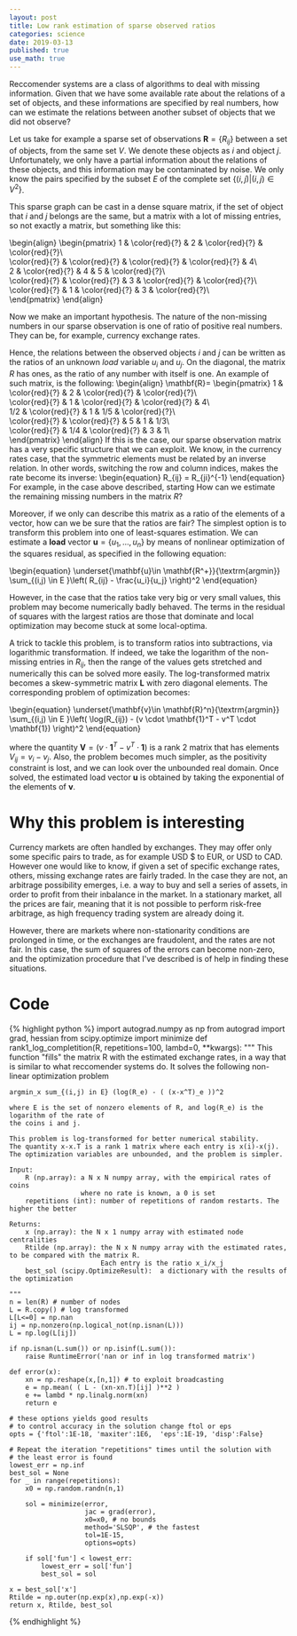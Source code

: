 ```yaml
---
layout: post
title: Low rank estimation of sparse observed ratios
categories: science
date: 2019-03-13
published: true
use_math: true
---
```


Reccomender systems are a class of algorithms to deal with missing information.
Given that we have some available rate about the relations of a set of objects, and these informations are specified by real numbers, how can we estimate the relations between another subset of objects that we did not observe?

Let us take for example a sparse set of observations $\mathbf{R} = \{ R_{ij} \}$ between a set of objects, from the same set $V$. We denote these objects as $i$ and object $j$.
Unfortunately, we only have a partial information about the relations of these objects, and this information may be contaminated by noise.
We only know the pairs specified by the subset $E$ of the complete set $\{ (i,j) | (i,j) \in V^2 \}$.

This sparse graph can be cast in a dense square matrix, if the set of object that $i$ and $j$ belongs are the same, but a matrix with a lot of missing entries, so not exactly a matrix, but something like this:

\begin{align}
\begin{pmatrix}
1 & \color{red}{?} & 2 & \color{red}{?} & \color{red}{?}\\\
\color{red}{?} & \color{red}{?} & \color{red}{?} & \color{red}{?} & 4\\\
2 & \color{red}{?} & 4 & 5 & \color{red}{?}\\\
\color{red}{?} & \color{red}{?} & 3 & \color{red}{?} & \color{red}{?}\\\
\color{red}{?} & 1 & \color{red}{?} & 3 & \color{red}{?}\\\
\end{pmatrix}
\end{align}

Now we make an important hypothesis.
The nature of the non-missing numbers in our sparse observation is one of ratio of positive real numbers. They can be, for example, currency exchange rates.

Hence, the relations between the observed objects $i$ and $j$ can be written as the ratios of an unknown *load* variable $u_i$ and $u_j$. 
On the diagonal, the matrix $R$ has ones, as the ratio of any number with itself is one.
An example of such matrix, is the following:
\begin{align}
\mathbf{R}= \begin{pmatrix}
1 & \color{red}{?} & 2 & \color{red}{?} & \color{red}{?}\\\
\color{red}{?} & 1 & \color{red}{?} & \color{red}{?} & 4\\\
1/2 & \color{red}{?} & 1 & 1/5 & \color{red}{?}\\\
\color{red}{?} & \color{red}{?} & 5 & 1 & 1/3\\\
\color{red}{?} & 1/4 & \color{red}{?} & 3 & 1\\\
\end{pmatrix}
\end{align}
If this is the case, our sparse observation matrix has a very specific structure that we can exploit.
We know, in the currency rates case, that the symmetric elements must be related by an inverse relation.
In other words, switching the row and column indices, makes the rate become its inverse:
\begin{equation}
R_{ij} = R_{ji}^{-1}
\end{equation}
For example, in the case above described, starting 
How can we estimate the remaining missing numbers in the matrix $R$?

Moreover, if we only can describe this matrix as a ratio of the elements of a vector, how can we be sure that the ratios are fair?
The simplest option is to transform this problem into one of least-squares estimation.
We can estimate a **load** vector $\mathbf{u}=\{u_1, \ldots, u_n \}$ by means of nonlinear optimization of the squares residual, as specified in the following equation:

\begin{equation}
\underset{\mathbf{u}\in \mathbf{R^+}}{\textrm{argmin}} \sum_{(i,j) \in E }\left( R_{ij} - \frac{u_i}{u_j} \right)^2
\end{equation}

However, in the case that the ratios take very big or very small values, this problem may become numerically badly behaved.
The terms in the residual of squares with the largest ratios are those that dominate and local optimization may become stuck at some local-optima.

A trick to tackle this problem, is to transform ratios into subtractions, via logarithmic transformation.
If indeed, we take the logarithm of the non-missing entries in $R_{ij}$, then the range of the values gets stretched and numerically this can be solved more easily. The log-transformed matrix becomes a skew-symmetric matrix $\mathbf{L}$ with zero diagonal elements.
The corresponding problem of optimization becomes:

\begin{equation}
\underset{\mathbf{v}\in \mathbf{R}^n}{\textrm{argmin}} \sum_{(i,j) \in E }\left( \log(R_{ij}) - (v \cdot \mathbf{1}^T - v^T \cdot \mathbf{1}) \right)^2
\end{equation}

where the quantity $\mathbf{V} = (v \cdot \mathbf{1}^T - v^T \cdot \mathbf{1})$ is a rank 2 matrix that has elements $V_{ij} = v_i - v_j$.
Also, the problem becomes much simpler, as the positivity constraint is lost, and we can look over the unbounded real domain.
Once solved, the estimated load vector $\mathbf{u}$ is obtained by taking the exponential of the elements of $\mathbf{v}$.


# Why this problem is interesting

Currency markets are often handled by exchanges. They may offer only some specific pairs to trade, as for example USD \$ to EUR, or USD to CAD.
However one would like to know, if given a set of specific exchange rates, others, missing exchange rates are fairly traded.
In the case they are not, an arbitrage possibility emerges, i.e. a way to buy and sell a series of assets, in order to profit from their inbalance in the market.
In a stationary market, all the prices are fair, meaning that it is not possible to perform risk-free arbitrage, as high frequency trading system are already doing it.

However, there are markets where non-stationarity conditions are prolonged in time, or the exchanges are fraudolent, and the rates are not fair.
In this case, the sum of squares of the errors can become non-zero, and the optimization procedure that I've described is of help in finding these situations.

# Code
{% highlight python %}
import autograd.numpy as np
from autograd import grad, hessian
from scipy.optimize import minimize
def rank1_log_completition(R, repetitions=100, lambd=0, **kwargs):
    """
    This function "fills" the matrix R with the estimated exchange rates, in a way
    that is similar to what reccomender systems do.
    It solves the following non-linear optimization problem

    argmin_x sum_{(i,j) in E} (log(R_e) - ( (x-x^T)_e ))^2
    
    where E is the set of nonzero elements of R, and log(R_e) is the logarithm of the rate of
    the coins i and j.
    
    This problem is log-transformed for better numerical stability.
    The quantity x-x.T is a rank 1 matrix where each entry is x(i)-x(j).
    The optimization variables are unbounded, and the problem is simpler.

    Input:
        R (np.array): a N x N numpy array, with the empirical rates of coins
                      where no rate is known, a 0 is set
        repetitions (int): number of repetitions of random restarts. The higher the better

    Returns:
        x (np.array): the N x 1 numpy array with estimated node centralities
        Rtilde (np.array): the N x N numpy array with the estimated rates, to be compared with the matrix R.
                           Each entry is the ratio x_i/x_j
        best_sol (scipy.OptimizeResult):  a dictionary with the results of the optimization

    """
    n = len(R) # number of nodes
    L = R.copy() # log transformed
    L[L<=0] = np.nan
    ij = np.nonzero(np.logical_not(np.isnan(L)))
    L = np.log(L[ij])

    if np.isnan(L.sum()) or np.isinf(L.sum()):
        raise RuntimeError('nan or inf in log transformed matrix')
    
    def error(x): 
        xn = np.reshape(x,[n,1]) # to exploit broadcasting
        e = np.mean( ( L - (xn-xn.T)[ij] )**2 )
        e += lambd * np.linalg.norm(xn)
        return e
    
    # these options yields good results
    # to control accuracy in the solution change ftol or eps
    opts = {'ftol':1E-18, 'maxiter':1E6,  'eps':1E-19, 'disp':False}
    
    # Repeat the iteration "repetitions" times until the solution with 
    # the least error is found
    lowest_err = np.inf
    best_sol = None
    for _ in range(repetitions):
        x0 = np.random.randn(n,1)

        sol = minimize(error,
                       jac = grad(error),
                       x0=x0, # no bounds 
                       method='SLSQP', # the fastest
                       tol=1E-15,
                       options=opts)

        if sol['fun'] < lowest_err:
            lowest_err = sol['fun']
            best_sol = sol

    x = best_sol['x']
    Rtilde = np.outer(np.exp(x),np.exp(-x))
    return x, Rtilde, best_sol
{% endhighlight %}
